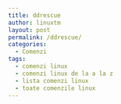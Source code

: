 ```yaml
---
title: ddrescue
author: linuxtm
layout: post
permalink: /ddrescue/
categories:
  - Comenzi
tags:
  - comenzi linux
  - comenzi linux de la a la z
  - lista comenzi linux
  - toate comenzile linux
---
```

